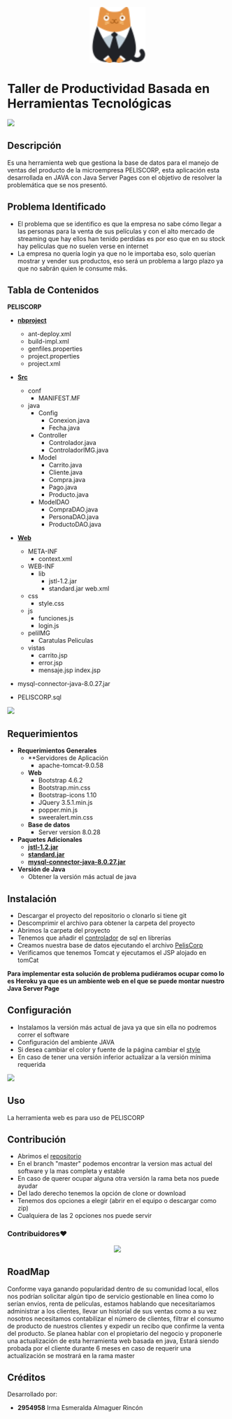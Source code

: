 <p align="center">
<img src= "web/peliIMG/cliente.png" height = "128">
</p>


# Taller de Productividad Basada en Herramientas Tecnológicas
![](https://i.imgur.com/waxVImv.png)
## Descripción
  Es una herramienta web que gestiona la base de datos para el manejo de ventas del producto de la microempresa PELISCORP, esta aplicación esta desarrollada en JAVA con Java Server Pages con el objetivo de resolver la problemática que se nos presentó.
## Problema Identificado
- El problema que se identifico es que la empresa no sabe cómo llegar a las personas para la venta de sus películas y con el alto mercado de streaming que hay ellos han tenido perdidas es por eso que en su stock hay películas que no suelen verse en internet
- La empresa no quería login ya que no le importaba eso, solo querían mostrar y vender sus productos, eso será un problema a largo plazo ya que no sabrán quien le consume más.


## Tabla de Contenidos
  **PELISCORP**
  
  - **[nbproject]([nbprojects](https://github.com/Esmeralda-Almaguer/Pelicorp/tree/Master/nbproject))**
    - ant-deploy.xml
    - build-impl.xml
    - genfiles.properties
    - project.properties
    - project.xml
    
  - **[Src]([src](https://github.com/Esmeralda-Almaguer/Pelicorp/tree/Master/src))**
    - conf
      - MANIFEST.MF
    - java
      - Config
        - Conexion.java
        - Fecha.java
      - Controller
        - Controlador.java
        - ControladorIMG.java
      - Model
        - Carrito.java
        - Cliente.java
        - Compra.java
        - Pago.java
        - Producto.java
      - ModelDAO
        - CompraDAO.java
        - PersonaDAO.java
        - ProductoDAO.java
      
  - **[Web]([web](https://github.com/Esmeralda-Almaguer/Pelicorp/tree/Master/web))**
    - META-INF
      - context.xml
    - WEB-INF
      - lib
        - jstl-1.2.jar
        - standard.jar
      web.xml
    - css
      - style.css
    - js
      - funciones.js
      - login.js
    - peliIMG
      - Caratulas Peliculas
    - vistas
      - carrito.jsp
      - error.jsp
      - mensaje.jsp
    index.jsp
  - mysql-connector-java-8.0.27.jar
  - PELISCORP.sql

![](https://i.imgur.com/waxVImv.png)
## Requerimientos
- **Requerimientos Generales**
  - **Servidores de Aplicación
    - apache-tomcat-9.0.58
  - **Web**
     - Bootstrap 4.6.2
     - Bootstrap.min.css
     - Bootstrap-icons 1.10
     - JQuery 3.5.1.min.js
     - popper.min.js
     - sweeralert.min.css
  - **Base de datos** 
    - Server version	8.0.28
- **Paquetes Adicionales** 
  - **[jstl-1.2.jar](web/WEB-INF/lib/jstl-1.2.jar)**
  - **[standard.jar](web/WEB-INF/lib/standard.jar)**
  - **[mysql-connector-java-8.0.27.jar ](mysql-connector-java-8.0.27.jar)**
- **Versión de Java**
  - Obtener la versión más actual de java
## Instalación
 - Descargar el proyecto del repositorio o clonarlo si tiene git
 - Descomprimir el archivo para obtener la carpeta del proyecto
 - Abrimos la carpeta del proyecto
 - Tenemos que añadir el [controlador](mysql-connector-java-8.0.27.jar) de sql en librerías
 - Creamos nuestra base de datos ejecutando el archivo [PelisCorp](PELISCORP.sql)
 - Verificamos que tenemos Tomcat y ejecutamos el JSP alojado en tomCat
 
 **Para implementar esta solución de problema pudiéramos ocupar como lo es Heroku ya que es un ambiente web en el que se puede montar nuestro Java Server Page**
## Configuración
- Instalamos la versión más actual de java ya que sin ella no podremos correr el software
- Configuración del ambiente JAVA
- Si desea cambiar el color y fuente de la página cambiar el [style](web/css/style.css)
- En caso de tener una versión inferior actualizar a la versión mínima requerida

![](https://i.imgur.com/waxVImv.png)
## Uso
La herramienta web es para uso de PELISCORP
## Contribución
- Abrimos el [repositorio ](https://github.com/Esmeralda-Almaguer/Pelicorp)
- En el branch "master" podemos encontrar la version mas actual del software y la mas completa y estable
- En caso de querer ocupar alguna otra versión la rama beta nos puede ayudar
- Del lado derecho tenemos la opción de clone or download
- Tenemos dos opciones a elegir (abrir en el equipo o descargar como zip)
- Cualquiera de las 2 opciones nos puede servir
### **Contribuidores**❤
 <p align="center">
  <a href = "https://github.com/Esmeralda-Almaguer/Pelicorp/graphs/contributors">
    <img src = "https://contrib.rocks/image?repo=Esmeralda-Almaguer/Pelicorp"/>
    </a>
</p>

## RoadMap
Conforme vaya ganando popularidad dentro de su comunidad local, ellos nos podrían solicitar algún tipo de servicio gestionable en línea como lo serían envíos, renta de películas, estamos hablando que necesitaríamos administrar a los clientes, llevar un historial de sus ventas como a su vez nosotros necesitamos contabilizar el número de clientes, filtrar el consumo de producto de nuestros clientes y expedir un recibo que confirme la venta del producto. Se planea hablar con el propietario del negocio y proponerle una actualización de esta herramienta web basada en java, Estará siendo probada por el cliente durante 6 meses en caso de requerir una actualización se mostrará en la rama master
## Créditos
Desarrollado por: 
- **2954958**  Irma Esmeralda Almaguer Rincón
